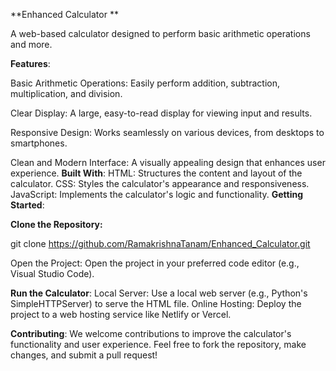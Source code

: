 **Enhanced Calculator
**

A web-based calculator designed to perform basic arithmetic operations and more.

**Features**:

Basic Arithmetic Operations: Easily perform addition, subtraction, multiplication, and division.

Clear Display: A large, easy-to-read display for viewing input and results.

Responsive Design: Works seamlessly on various devices, from desktops to smartphones.

Clean and Modern Interface: A visually appealing design that enhances user experience.
**Built With**:
HTML: Structures the content and layout of the calculator.
CSS: Styles the calculator's appearance and responsiveness.
JavaScript: Implements the calculator's logic and functionality.
**Getting Started**:

**Clone the Repository:**

git clone https://github.com/RamakrishnaTanam/Enhanced_Calculator.git

Open the Project: Open the project in your preferred code editor (e.g., Visual Studio Code).

**Run the Calculator**:
Local Server: Use a local web server (e.g., Python's SimpleHTTPServer) to serve the HTML file.
Online Hosting: Deploy the project to a web hosting service like Netlify or Vercel.

**Contributing**:
We welcome contributions to improve the calculator's functionality and user experience. Feel free to fork the repository, make changes, and submit a pull request!
